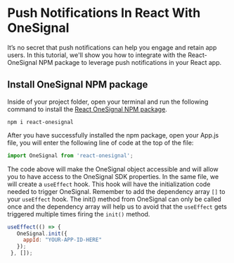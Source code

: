 # Push Notifications In React With OneSignal

It’s no secret that push notifications can help you engage and retain app users. In this tutorial, we'll show you how to integrate with the React-OneSignal NPM package to leverage push notifications in your React app.

## Install OneSignal NPM package
Inside of your project folder, open your terminal and run the following command to install the [React OneSignal NPM package](https://www.npmjs.com/package/react-onesignal).
```shell
npm i react-onesignal
```
After you have successfully installed the npm package, open your App.js file, you will enter the following line of code at the top of the file:
```javascript
import OneSignal from 'react-onesignal';
```

The code above will make the OneSignal object accessible and will allow you to have access to the OneSignal SDK properties.
In the same file, we will create a `useEffect` hook. This hook will have the initialization code needed to trigger OneSignal. Remember to add the dependency array `[]`  to your `useEffect` hook. The init() method from OneSignal can only be called once and the dependency array will help us to avoid that the `useEffect` gets triggered multiple times firing the `init()` method.

```javascript
useEffect(() => {
   OneSignal.init({
     appId: "YOUR-APP-ID-HERE"
   });
 }, []);
```
